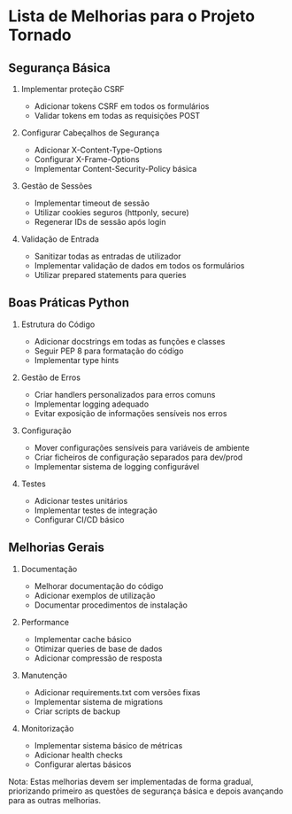 # Lista de Melhorias para o Projeto Tornado

## Segurança Básica

1. Implementar proteção CSRF
   - Adicionar tokens CSRF em todos os formulários
   - Validar tokens em todas as requisições POST

2. Configurar Cabeçalhos de Segurança
   - Adicionar X-Content-Type-Options
   - Configurar X-Frame-Options
   - Implementar Content-Security-Policy básica

3. Gestão de Sessões
   - Implementar timeout de sessão
   - Utilizar cookies seguros (httponly, secure)
   - Regenerar IDs de sessão após login

4. Validação de Entrada
   - Sanitizar todas as entradas de utilizador
   - Implementar validação de dados em todos os formulários
   - Utilizar prepared statements para queries

## Boas Práticas Python

1. Estrutura do Código
   - Adicionar docstrings em todas as funções e classes
   - Seguir PEP 8 para formatação do código
   - Implementar type hints

2. Gestão de Erros
   - Criar handlers personalizados para erros comuns
   - Implementar logging adequado
   - Evitar exposição de informações sensíveis nos erros

3. Configuração
   - Mover configurações sensíveis para variáveis de ambiente
   - Criar ficheiros de configuração separados para dev/prod
   - Implementar sistema de logging configurável

4. Testes
   - Adicionar testes unitários
   - Implementar testes de integração
   - Configurar CI/CD básico

## Melhorias Gerais

1. Documentação
   - Melhorar documentação do código
   - Adicionar exemplos de utilização
   - Documentar procedimentos de instalação

2. Performance
   - Implementar cache básico
   - Otimizar queries de base de dados
   - Adicionar compressão de resposta

3. Manutenção
   - Adicionar requirements.txt com versões fixas
   - Implementar sistema de migrations
   - Criar scripts de backup

4. Monitorização
   - Implementar sistema básico de métricas
   - Adicionar health checks
   - Configurar alertas básicos

Nota: Estas melhorias devem ser implementadas de forma gradual, priorizando primeiro as questões de segurança básica e depois avançando para as outras melhorias.